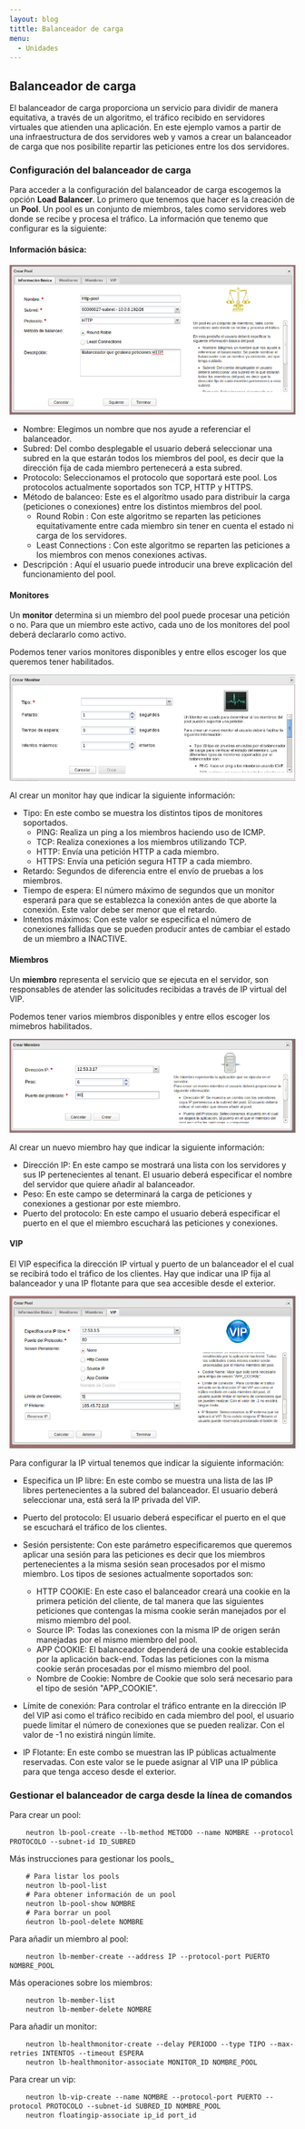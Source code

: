 ```yaml
---
layout: blog
tittle: Balanceador de carga
menu:
  - Unidades
---
```

## Balanceador de carga

El balanceador de carga proporciona un servicio para dividir de manera equitativa, a través de un algoritmo, el tráfico recibido en servidores virtuales que atienden una aplicación. En este ejemplo vamos a partir de una infraestructura de dos servidores web y vamos a crear un balanceador de carga que nos posibilite repartir las peticiones entre los dos servidores.

### Configuración del balanceador de carga

Para acceder a la configuración del balanceador de carga escogemos la opción **Load Balancer**. Lo primero que tenemos que hacer es la creación de un **Pool**. Un pool es un conjunto de miembros, tales como servidores web donde se recibe y procesa el tráfico. La información que tenemo que configurar es la siguiente:

#### Información básica:

![balanceador](img/bal1.png)

* Nombre: Elegimos un nombre que nos ayude a referenciar el balanceador.
* Subred: Del combo desplegable el usuario deberá seleccionar una subred en la que estarán todos los miembros del pool, es decir que la dirección fija de cada miembro pertenecerá a esta subred.
* Protocolo: Seleccionamos el protocolo que soportará este pool. Los protocolos actualmente soportados son TCP, HTTP y HTTPS.
* Método de balanceo: Este es el algorítmo usado para distribuir la carga (peticiones o conexiones) entre los distintos miembros del pool.
	* Round Robin : Con este algoritmo se reparten las peticiones equitativamente entre cada miembro sin tener en cuenta el estado ni carga de los servidores.
	* Least Connections : Con este algoritmo se reparten las peticiones a los miembros con menos conexiones activas.
* Descripción : Aquí el usuario puede introducir una breve explicación del funcionamiento del pool.

#### Monitores

Un **monitor** determina si un miembro del pool puede procesar una petición o no.
Para que un miembro este activo, cada uno de los monitores del pool deberá declararlo como activo.

Podemos tener varios monitores disponibles y entre ellos escoger los que queremos tener habilitados.

![balanceador](img/bal2.png)

Al crear un monitor hay que indicar la siguiente información:

* Tipo: En este combo se muestra los distintos tipos de monitores soportados.
	* PING: Realiza un ping a los miembros haciendo uso de ICMP.
	* TCP: Realiza conexiones a los miembros utilizando TCP.
	* HTTP: Envía una petición HTTP a cada miembro.
	* HTTPS: Envía una petición segura HTTP a cada miembro.
* Retardo: Segundos de diferencia entre el envío de pruebas a los miembros.
* Tiempo de espera: El número máximo de segundos que un monitor esperará para que se establezca la conexión antes de que aborte la conexión. Este valor debe ser menor que el retardo.
* Intentos máximos: Con este valor se especifica el número de conexiones fallidas que se pueden producir antes de cambiar el estado de un miembro a INACTIVE.

#### Miembros

Un **miembro** representa el servicio que se ejecuta en el servidor, son responsables de atender las solicitudes recibidas a través de IP virtual del VIP.

Podemos tener varios miembros disponibles y entre ellos escoger los mimebros habilitados.

![balanceador](img/bal3.png)

Al crear un nuevo miembro hay que indicar la siguiente información:

* Dirección IP: En este campo se mostrará una lista con los servidores y sus IP pertenecientes al tenant. El usuario deberá especificar el nombre del servidor que quiere añadir al balanceador.
* Peso: En este campo se determinará la carga de peticiones y conexiones a gestionar por este miembro.
* Puerto del protocolo: En este campo el usuario deberá especificar el puerto en el que el miembro escuchará las peticiones y conexiones.

#### VIP

El VIP especifica la dirección IP virtual y puerto de un balanceador el el cual se recibirá todo el tráfico de los clientes. Hay que indicar una IP fija al balanceador y una IP flotante para que sea accesible desde el exterior.

![balanceador](img/bal4.png)

Para configurar la IP virtual tenemos que indicar la siguiente información:

* Especifica un IP libre: En este combo se muestra una lista de las IP libres pertenecientes a la subred del balanceador. El usuario deberá seleccionar una, está será la IP privada del VIP.
* Puerto del protocolo: El usuario deberá especificar el puerto en el que se escuchará el tráfico de los clientes.
* Sesión persistente: Con este parámetro especificaremos que queremos aplicar una sesión para las peticiones es decir que los miembros pertenecientes a la misma sesión sean procesados por el mismo miembro. Los tipos de sesiones actualmente soportados son:

	* HTTP COOKIE: En este caso el balanceador creará una cookie en la primera petición del cliente, de tal manera que las siguientes peticiones que contengas la misma cookie serán manejados por el mismo miembro del pool.
	* Source IP: Todas las conexiones con la misma IP de origen serán manejadas por el mismo miembro del pool.
	* APP COOKIE: El balanceador dependerá de una cookie establecida por la aplicación back-end. Todas las peticiones con la misma cookie serán procesadas por el mismo miembro del pool.
	* Nombre de Cookie: Nombre de Cookie que solo será necesario para el tipo de sesión "APP_COOKIE".

* Límite de conexión: Para controlar el tráfico entrante en la dirección IP del VIP asi como el tráfico recibido en cada miembro del pool, el usuario puede limitar el número de conexiones que se pueden realizar. Con el valor de -1 no existirá ningún límite.
* IP Flotante: En este combo se muestran las IP públicas actualmente reservadas. Con este valor se le puede asignar al VIP una IP pública para que tenga acceso desde el exterior.

### Gestionar el balanceador de carga desde la línea de comandos

Para crear un pool:

		neutron lb-pool-create --lb-method METODO --name NOMBRE --protocol PROTOCOLO --subnet-id ID_SUBRED

Más instrucciones para gestionar los pools_

		# Para listar los pools 
		neutron lb-pool-list
		# Para obtener información de un pool
		neutron lb-pool-show NOMBRE
		# Para borrar un pool
		ńeutron lb-pool-delete NOMBRE

Para añadir un miembro al pool:

		neutron lb-member-create --address IP --protocol-port PUERTO NOMBRE_POOL

Más operaciones sobre los miembros: 

		neutron lb-member-list
		neutron lb-member-delete NOMBRE

Para añadir un monitor:

		neutron lb-healthmonitor-create --delay PERIODO --type TIPO --max-retries INTENTOS --timeout ESPERA
		neutron lb-healthmonitor-associate MONITOR_ID NOMBRE_POOL

Para crear un vip:

		neutron lb-vip-create --name NOMBRE --protocol-port PUERTO --protocol PROTOCOLO --subnet-id SUBRED_ID NOMBRE_POOL
		neutron floatingip-associate ip_id port_id
